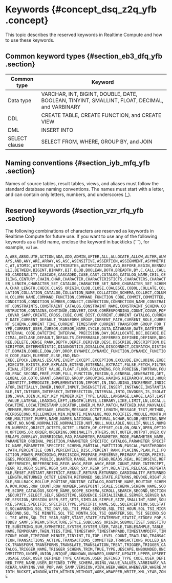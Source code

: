 # Keywords {#concept_dsq_z2q_yfb .concept}

This topic describes the reserved keywords in Realtime Compute and how to use these keywords.

## Common keyword types {#section_eb3_dfq_yfb .section}

|Common type|Keyword|
|-----------|-------|
|Data type|VARCHAR, INT, BIGINT, DOUBLE, DATE, BOOLEAN, TINYINT, SMALLINT, FLOAT, DECIMAL, and VARBINARY|
|DDL|CREATE TABLE, CREATE FUNCTION, and CREATE VIEW|
|DML|INSERT INTO|
|SELECT clause|SELECT FROM, WHERE, GROUP BY, and JOIN|

## Naming conventions {#section_iyb_mfq_yfb .section}

Names of source tables, result tables, views, and aliases must follow the standard database naming conventions. The names must start with a letter, and can contain only letters, numbers, and underscores \(\_\).

## Reserved keywords {#section_vzr_rfq_yfb .section}

The following combinations of characters are reserved as keywords in Realtime Compute for future use. If you want to use any of the following keywords as a field name, enclose the keyword in backticks \(```\), for example, ``value``.

`A,ABS,ABSOLUTE,ACTION,ADA,ADD,ADMIN,AFTER,ALL,ALLOCATE,ALLOW,ALTER,ALWAYS,AND,ANY,ARE,ARRAY,AS,ASC,ASENSITIVE,ASSERTION,ASSIGNMENT,ASYMMETRIC,AT,ATOMIC,ATTRIBUTE,ATTRIBUTES,AUTHORIZATION,AVG,BEFORE,BEGIN,BERNOULLI,BETWEEN,BIGINT,BINARY,BIT,BLOB,BOOLEAN,BOTH,BREADTH,BY,C,CALL,CALLED,CARDINALITY,CASCADE,CASCADED,CASE,CAST,CATALOG,CATALOG_NAME,CEIL,CEILING,CENTURY,CHAIN,CHAR,CHARACTER,CHARACTERISTICTS,CHARACTERS,CHARACTER_LENGTH,CHARACTER_SET_CATALOG,CHARACTER_SET_NAME,CHARACTER_SET_SCHEMA,CHAR_LENGTH,CHECK,CLASS_ORIGIN,CLOB,CLOSE,COALESCE,COBOL,COLLATE,COLLATION,COLLATION_CATALOG,COLLATION_NAME,COLLATION_SCHEMA,COLLECT,COLUMN,COLUMN_NAME,COMMAND_FUNCTION,COMMAND_FUNCTION_CODE,COMMIT,COMMITTED,CONDITION,CONDITION_NUMBER,CONNECT,CONNECTION,CONNECTION_NAME,CONSTRAINT,CONSTRAINTS,CONSTRAINT_CATALOG,CONSTRAINT_NAME,CONSTRAINT_SCHEMA,CONSTRUCTOR,CONTAINS,CONTINUE,CONVERT,CORR,CORRESPONDING,COUNT,COVAR_POP,COVAR_SAMP,CREATE,CROSS,CUBE,CUME_DIST,CURRENT,CURRENT_CATALOG,CURRENT_DATE,CURRENT_DEFAULT_TRANSFORM_GROUP,CURRENT_PATH,CURRENT_ROLE,CURRENT_SCHEMA,CURRENT_TIME,CURRENT_TIMESTAMP,CURRENT_TRANSFORM_GROUP_FOR_TYPE,CURRENT_USER,CURSOR,CURSOR_NAME,CYCLE,DATA,DATABASE,DATE,DATETIME_INTERVAL_CODE,DATETIME_INTERVAL_PRECISION,DAY,DEALLOCATE,DEC,DECADE,DECIMAL,DECLARE,DEFAULT,DEFAULTS,DEFERRABLE,DEFERRED,DEFINED,DEFINER,DEGREE,DELETE,DENSE_RANK,DEPTH,DEREF,DERIVED,DESC,DESCRIBE,DESCRIPTION,DESCRIPTOR,DETERMINISTIC,DIAGNOSTICS,DISALLOW,DISCONNECT,DISPATCH,DISTINCT,DOMAIN,DOUBLE,DOW,DOY,DROP,DYNAMIC,DYNAMIC_FUNCTION,DYNAMIC_FUNCTION_CODE,EACH,ELEMENT,ELSE,END,END-EXEC,EPOCH,EQUALS,ESCAPE,EVERY,EXCEPT,EXCEPTION,EXCLUDE,EXCLUDING,EXEC,EXECUTE,EXISTS,EXP,EXPLAIN,EXTEND,EXTERNAL,EXTRACT,FALSE,FETCH,FILTER,FINAL,FIRST,FIRST_VALUE,FLOAT,FLOOR,FOLLOWING,FOR,FOREIGN,FORTRAN,FOUND,FRAC_SECOND,FREE,FROM,FULL,FUNCTION,FUSION,G,GENERAL,GENERATED,GET,GLOBAL,GO,GOTO,GRANT,GRANTED,GROUP,GROUPING,HAVING,HIERARCHY,HOLD,HOUR,IDENTITY,IMMEDIATE,IMPLEMENTATION,IMPORT,IN,INCLUDING,INCREMENT,INDICATOR,INITIALLY,INNER,INOUT,INPUT,INSENSITIVE,INSERT,INSTANCE,INSTANTIABLE,INT,INTEGER,INTERSECT,INTERSECTION,INTERVAL,INTO,INVOKER,IS,ISOLATION,JAVA,JOIN,K,KEY,KEY_MEMBER,KEY_TYPE,LABEL,LANGUAGE,LARGE,LAST,LAST_VALUE,LATERAL,LEADING,LEFT,LENGTH,LEVEL,LIBRARY,LIKE,LIMIT,LN,LOCAL,LOCALTIME,LOCALTIMESTAMP,LOCATOR,LOWER,M,MAP,MATCH,MATCHED,MAX,MAXVALUE,MEMBER,MERGE,MESSAGE_LENGTH,MESSAGE_OCTET_LENGTH,MESSAGE_TEXT,METHOD,MICROSECOND,MILLENNIUM,MIN,MINUTE,MINVALUE,MOD,MODIFIES,MODULE,MONTH,MORE,MULTISET,MUMPS,NAME,NAMES,NATIONAL,NATURAL,NCHAR,NCLOB,NESTING,NEW,NEXT,NO,NONE,NORMALIZE,NORMALIZED,NOT,NULL,NULLABLE,NULLIF,NULLS,NUMBER,NUMERIC,OBJECT,OCTETS,OCTET_LENGTH,OF,OFFSET,OLD,ON,ONLY,OPEN,OPTION,OPTIONS,OR,ORDER,ORDERING,ORDINALITY,OTHERS,OUT,OUTER,OUTPUT,OVER,OVERLAPS,OVERLAY,OVERRIDING,PAD,PARAMETER,PARAMETER_MODE,PARAMETER_NAME,PARAMETER_ORDINAL_POSITION,PARAMETER_SPECIFIC_CATALOG,PARAMETER_SPECIFIC_NAME,PARAMETER_SPECIFIC_SCHEMA,PARTIAL,PARTITION,PASCAL,PASSTHROUGH,PATH,PERCENTILE_CONT,PERCENTILE_DISC,PERCENT_RANK,PLACING,PLAN,PLI,POSITION,POWER,PRECEDING,PRECISION,PREPARE,PRESERVE,PRIMARY,PRIOR,PRIVILEGES,PROCEDURE,PUBLIC,QUARTER,RANGE,RANK,READ,READS,REAL,RECURSIVE,REF,REFERENCES,REFERENCING,REGR_AVGX,REGR_AVGY,REGR_COUNT,REGR_INTERCEPT,REGR_R2,REGR_SLOPE,REGR_SXX,REGR_SXY,REGR_SYY,RELATIVE,RELEASE,REPEATABLE,RESET,RESTART,RESTRICT,RESULT,RETURN,RETURNED_CARDINALITY,RETURNED_LENGTH,RETURNED_OCTET_LENGTH,RETURNED_SQLSTATE,RETURNS,REVOKE,RIGHT,ROLE,ROLLBACK,ROLLUP,ROUTINE,ROUTINE_CATALOG,ROUTINE_NAME,ROUTINE_SCHEMA,ROW,ROWS,ROW_COUNT,ROW_NUMBER,SAVEPOINT,SCALE,SCHEMA,SCHEMA_NAME,SCOPE,SCOPE_CATALOGS,SCOPE_NAME,SCOPE_SCHEMA,SCROLL,SEARCH,SECOND,SECTION,SECURITY,SELECT,SELF,SENSITIVE,SEQUENCE,SERIALIZABLE,SERVER,SERVER_NAME,SESSION,SESSION_USER,SET,SETS,SIMILAR,SIMPLE,SIZE,SMALLINT,SOME,SOURCE,SPACE,SPECIFIC,SPECIFICTYPE,SPECIFIC_NAME,SQL,SQLEXCEPTION,SQLSTATE,SQLWARNING,SQL_TSI_DAY,SQL_TSI_FRAC_SECOND,SQL_TSI_HOUR,SQL_TSI_MICROSECOND,SQL_TSI_MINUTE,SQL_TSI_MONTH,SQL_TSI_QUARTER,SQL_TSI_SECOND,SQL_TSI_WEEK,SQL_TSI_YEAR,SQRT,START,STATE,STATEMENT,STATIC,STDDEV_POP,STDDEV_SAMP,STREAM,STRUCTURE,STYLE,SUBCLASS_ORIGIN,SUBMULTISET,SUBSTITUTE,SUBSTRING,SUM,SYMMETRIC,SYSTEM,SYSTEM_USER,TABLE,TABLESAMPLE,TABLE_NAME,TEMPORARY,THEN,TIES,TIME,TIMESTAMP,TIMESTAMPADD,TIMESTAMPDIFF,TIMEZONE_HOUR,TIMEZONE_MINUTE,TINYINT,TO,TOP_LEVEL_COUNT,TRAILING,TRANSACTION,TRANSACTIONS_ACTIVE,TRANSACTIONS_COMMITTED,TRANSACTIONS_ROLLED_BACK,TRANSFORM,TRANSFORMS,TRANSLATE,TRANSLATION,TREAT,TRIGGER,TRIGGER_CATALOG,TRIGGER_NAME,TRIGGER_SCHEMA,TRIM,TRUE,TYPE,UESCAPE,UNBOUNDED,UNCOMMITTED,UNDER,UNION,UNIQUE,UNKNOWN,UNNAMED,UNNEST,UPDATE,UPPER,UPSERT,USAGE,USER,USER_DEFINED_TYPE_CATALOG,USER_DEFINED_TYPE_CODE,USER_DEFINED_TYPE_NAME,USER_DEFINED_TYPE_SCHEMA,USING,VALUE,VALUES,VARBINARY,VARCHAR,VARYING,VAR_POP,VAR_SAMP,VERSION,VIEW,WEEK,WHEN,WHENEVER,WHERE,WIDTH_BUCKET,WINDOW,WITH,WITHIN,WITHOUT,WORK,WRAPPER,WRITE,XML,YEAR,ZONE`

